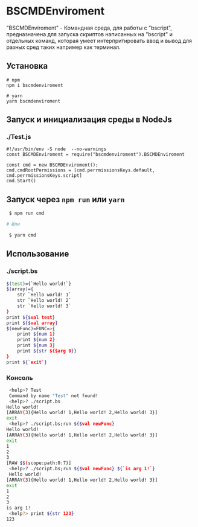 
# BSCMDEnviroment

"BSCMDEnviroment" - Командная среда, для работы с "bscript", предназначена для запуска скриптов написанных на "bscript" и отдельных команд, которая умеет интерпритировать ввод и вывод для разных сред таких например как терминал.  
## Установка
```
# npm
npm i bscmdenviroment

# yarn
yarn bscmdenviroment
```

## Запуск и инициализация среды в NodeJs
### ./Test.js
```nodejs
#!/usr/bin/env -S node  --no-warnings
const BSCMDEnviroment = require("bscmdenviroment").BSCMDEnviroment

const cmd = new BSCMDEnviroment();
cmd.cmdRootPermissions = [cmd.perrmissionsKeys.default, cmd.perrmissionsKeys.script]
cmd.Start()
```
## Запуск через ```npm run``` или ```yarn```
```bash
 $ npm run cmd

# Или

 $ yarn cmd
```

## Использование
### ./script.bs
```bash
$(test)={`Hello world!`}
$(array)={
    str `Hello world! 1`
    str `Hello world! 2`
    str `Hello world! 3`
}
print ${$val test}
print ${$val array}
$(newFunc)=FUNC=>{
    print ${num 1}
    print ${num 2}
    print ${num 3}
    print ${str ${$arg 0}}
}
print ${`exit`}
```

### Консоль
```bash
 <help>? Test
 Command by name "Test" not found!
 <help>? ./script.bs
Hello world!
[ARRAY(3){Hello world! 1,Hello world! 2,Hello world! 3}]
exit
 <help>? ./script.bs;run ${$val newFunc}
Hello world!
[ARRAY(3){Hello world! 1,Hello world! 2,Hello world! 3}]
exit
1
2
3
[RAW $$(scope:path:0:7)]
 <help>? ./script.bs;run ${$val newFunc} ${`is arg 1!`}
 Hello world!
[ARRAY(3){Hello world! 1,Hello world! 2,Hello world! 3}]
exit
1
2
3
is arg 1!
 <help?> print ${str 123}
123
```
